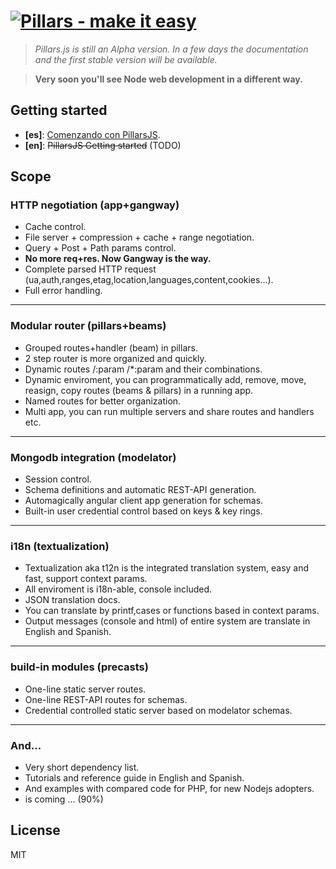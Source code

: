 # [![Pillars - make it easy ](http://pillarsjs.com/logo.png)](http://pillarsjs.com/)

> *Pillars.js is still an Alpha version. In a few days the documentation and the first stable version will be available.*

> **Very soon you'll see Node web development in a different way.**

## Getting started

 - **[es]**: [Comenzando con PillarsJS](https://github.com/bifuer/pillars/wiki/Comenzando-con-Pillars.js).
 - **[en]**: ~~PillarsJS Getting started~~ (TODO)

## Scope

### HTTP negotiation (app+gangway)
 - Cache control.
 - File server + compression + cache + range negotiation.
 - Query + Post + Path params control.
 - **No more req+res. Now Gangway is the way.**
 - Complete parsed HTTP request (ua,auth,ranges,etag,location,languages,content,cookies...).
 - Full error handling.

***

### Modular router (pillars+beams)
 - Grouped routes+handler (beam) in pillars.
 - 2 step router is more organized and quickly.
 - Dynamic routes /:param /*:param and their combinations.
 - Dynamic enviroment, you can programmatically add, remove, move, reasign, copy routes (beams & pillars) in a running app.
 - Named routes for better organization.
 - Multi app, you can run multiple servers and share routes and handlers etc.

***

### Mongodb integration (modelator)
 - Session control.
 - Schema definitions and automatic REST-API generation.
 - Automagically angular client app generation for schemas.
 - Built-in user credential control based on keys & key rings.

***

### i18n (textualization)
 - Textualization aka t12n is the integrated translation system, easy and fast, support context params.
 - All enviroment is i18n-able, console included.
 - JSON translation docs.
 - You can translate by printf,cases or functions based in context params.
 - Output messages (console and html) of entire system are translate in English and Spanish.

***

### build-in modules (precasts)
 - One-line static server routes.
 - One-line REST-API routes for schemas.
 - Credential controlled static server based on modelator schemas.

***

### And...
 - Very short dependency list.
 - Tutorials and reference guide in English and Spanish.
 - And examples with compared code for PHP, for new Nodejs adopters.
 - is coming ... (90%)

## License

MIT
